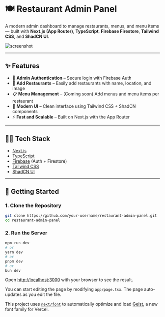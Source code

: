 # 🍽️ Restaurant Admin Panel

A modern admin dashboard to manage restaurants, menus, and menu items — built with **Next.js (App Router)**, **TypeScript**, **Firebase Firestore**, **Tailwind CSS**, and **ShadCN UI**.

![screenshot](public/screenshot.png) <!-- Optional: Add your screenshot path here -->

---

## ✨ Features

- 🔐 **Admin Authentication** – Secure login with Firebase Auth
- 🏪 **Add Restaurants** – Easily add restaurants with name, location, and image
- 📋 **Menu Management** – (Coming soon) Add menus and menu items per restaurant
- 🎨 **Modern UI** – Clean interface using Tailwind CSS + ShadCN components
- ⚡ **Fast and Scalable** – Built on Next.js with the App Router

---

## 🧑‍💻 Tech Stack

- [Next.js](https://nextjs.org/)
- [TypeScript](https://www.typescriptlang.org/)
- [Firebase](https://firebase.google.com/) (Auth + Firestore)
- [Tailwind CSS](https://tailwindcss.com/)
- [ShadCN UI](https://ui.shadcn.dev/)

---

## 🚀 Getting Started

### 1. Clone the Repository

```bash
git clone https://github.com/your-username/restaurant-admin-panel.git
cd restaurant-admin-panel
```

### 2. Run the Server

```bash
npm run dev
# or
yarn dev
# or
pnpm dev
# or
bun dev
```

Open [http://localhost:3000](http://localhost:3000) with your browser to see the result.

You can start editing the page by modifying `app/page.tsx`. The page auto-updates as you edit the file.

This project uses [`next/font`](https://nextjs.org/docs/app/building-your-application/optimizing/fonts) to automatically optimize and load [Geist](https://vercel.com/font), a new font family for Vercel.
